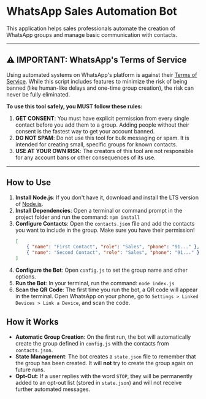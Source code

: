 # WhatsApp Sales Automation Bot

This application helps sales professionals automate the creation of WhatsApp groups and manage basic communication with contacts.

---

## ⚠️ IMPORTANT: WhatsApp's Terms of Service

Using automated systems on WhatsApp's platform is against their [Terms of Service](https://www.whatsapp.com/legal/terms-of-service). While this script includes features to minimize the risk of being banned (like human-like delays and one-time group creation), the risk can never be fully eliminated.

**To use this tool safely, you MUST follow these rules:**

1.  **GET CONSENT**: You must have explicit permission from every single contact before you add them to a group. Adding people without their consent is the fastest way to get your account banned.
2.  **DO NOT SPAM**: Do not use this tool for bulk messaging or spam. It is intended for creating small, specific groups for known contacts.
3.  **USE AT YOUR OWN RISK**: The creators of this tool are not responsible for any account bans or other consequences of its use.

---

## How to Use

1.  **Install Node.js**: If you don't have it, download and install the LTS version of [Node.js](https://nodejs.org/).
2.  **Install Dependencies**: Open a terminal or command prompt in the project folder and run the command: `npm install`
3.  **Configure Contacts**: Open the `contacts.json` file and add the contacts you want to include in the group. Make sure you have their permission!
    ```json
    [
        { "name": "First Contact", "role": "Sales", "phone": "91..." },
        { "name": "Second Contact", "role": "Sales", "phone": "91..." }
    ]
    ```
4.  **Configure the Bot**: Open `config.js` to set the group name and other options.
5.  **Run the Bot**: In your terminal, run the command: `node index.js`
6.  **Scan the QR Code**: The first time you run the bot, a QR code will appear in the terminal. Open WhatsApp on your phone, go to `Settings > Linked Devices > Link a Device`, and scan the code.

## How it Works

-   **Automatic Group Creation**: On the first run, the bot will automatically create the group defined in `config.js` with the contacts from `contacts.json`.
-   **State Management**: The bot creates a `state.json` file to remember that the group has been created. It will **not** try to create the group again on future runs.
-   **Opt-Out**: If a user replies with the word `STOP`, they will be permanently added to an opt-out list (stored in `state.json`) and will not receive further automated messages.

